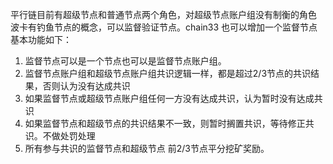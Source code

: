 平行链目前有超级节点和普通节点两个角色，对超级节点账户组没有制衡的角色
波卡有钓鱼节点的概念，可以监督验证节点。chain33 也可以增加一个监督节点
基本功能如下：

1. 监督节点可以是一个节点也可以是监督节点账户组。
1. 监督节点账户组和超级节点账户组共识逻辑一样，都是超过2/3节点的共识结果，否则认为没有达成共识
1. 如果监督节点或超级节点账户组任何一方没有达成共识，认为暂时没有达成共识
1. 如果监督节点和超级节点的共识结果不一致，则暂时搁置共识，等待修正共识。不做处罚处理
1. 所有参与共识的监督节点和超级节点 前2/3节点平分挖矿奖励。